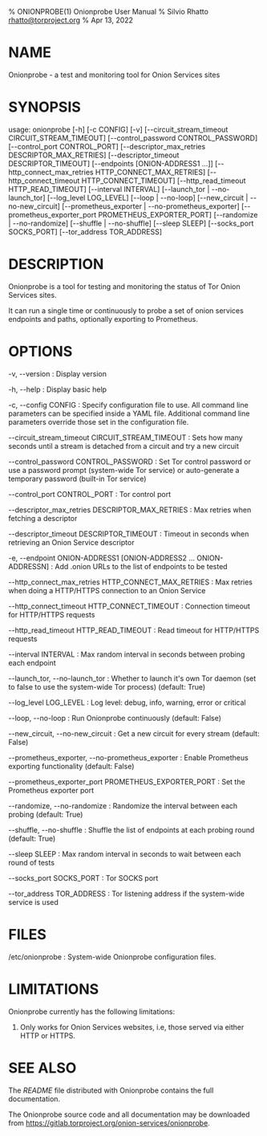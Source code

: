 % ONIONPROBE(1) Onionprobe User Manual
% Silvio Rhatto <rhatto@torproject.org>
% Apr 13, 2022

# NAME

Onionprobe - a test and monitoring tool for Onion Services sites

# SYNOPSIS

usage: onionprobe [-h]
                  [-c CONFIG]
                  [-v]
                  [--circuit_stream_timeout CIRCUIT_STREAM_TIMEOUT]
                  [--control_password CONTROL_PASSWORD]
                  [--control_port CONTROL_PORT]
                  [--descriptor_max_retries DESCRIPTOR_MAX_RETRIES]
                  [--descriptor_timeout DESCRIPTOR_TIMEOUT]
                  [--endpoints [ONION-ADDRESS1 ...]]
                  [--http_connect_max_retries HTTP_CONNECT_MAX_RETRIES]
                  [--http_connect_timeout HTTP_CONNECT_TIMEOUT]
                  [--http_read_timeout HTTP_READ_TIMEOUT]
                  [--interval INTERVAL]
                  [--launch_tor | --no-launch_tor]
                  [--log_level LOG_LEVEL]
                  [--loop | --no-loop]
                  [--new_circuit | --no-new_circuit]
                  [--prometheus_exporter | --no-prometheus_exporter]
                  [--prometheus_exporter_port PROMETHEUS_EXPORTER_PORT]
                  [--randomize | --no-randomize]
                  [--shuffle | --no-shuffle]
                  [--sleep SLEEP]
                  [--socks_port SOCKS_PORT]
                  [--tor_address TOR_ADDRESS]

# DESCRIPTION

Onionprobe is a tool for testing and monitoring the status of Tor Onion
Services sites.

It can run a single time or continuously to probe a set of
onion services endpoints and paths, optionally exporting to Prometheus.

# OPTIONS

-v, --version
:   Display version

-h, --help
:   Display basic help

-c, --config CONFIG
:   Specify configuration file to use. All command line parameters can be
    specified inside a YAML file. Additional command line parameters override
    those set in the configuration file.

--circuit_stream_timeout CIRCUIT_STREAM_TIMEOUT
:   Sets how many seconds until a stream is detached from a circuit and try a new circuit

--control_password CONTROL_PASSWORD
:   Set Tor control password or use a password prompt (system-wide Tor service)
    or auto-generate a temporary password (built-in Tor service)

--control_port CONTROL_PORT
:   Tor control port

--descriptor_max_retries DESCRIPTOR_MAX_RETRIES
:   Max retries when fetching a descriptor

--descriptor_timeout DESCRIPTOR_TIMEOUT
:   Timeout in seconds when retrieving an Onion Service descriptor

-e, --endpoint ONION-ADDRESS1 [ONION-ADDRESS2 ... ONION-ADDRESSN]
:   Add .onion URLs to the list of endpoints to be tested

--http_connect_max_retries HTTP_CONNECT_MAX_RETRIES
:   Max retries when doing a HTTP/HTTPS connection to an Onion Service

--http_connect_timeout HTTP_CONNECT_TIMEOUT
:   Connection timeout for HTTP/HTTPS requests

--http_read_timeout HTTP_READ_TIMEOUT
:   Read timeout for HTTP/HTTPS requests

--interval INTERVAL
:   Max random interval in seconds between probing each endpoint

--launch_tor, --no-launch_tor
:   Whether to launch it's own Tor daemon (set to false to use the system-wide
    Tor process) (default: True)

--log_level LOG_LEVEL
:   Log level: debug, info, warning, error or critical

--loop, --no-loop
:   Run Onionprobe continuously (default: False)

--new_circuit, --no-new_circuit
:   Get a new circuit for every stream (default: False)

--prometheus_exporter, --no-prometheus_exporter
:   Enable Prometheus exporting functionality (default: False)

--prometheus_exporter_port PROMETHEUS_EXPORTER_PORT
:   Set the Prometheus exporter port

--randomize, --no-randomize
:   Randomize the interval between each probing (default: True)

--shuffle, --no-shuffle
:   Shuffle the list of endpoints at each probing round (default: True)

--sleep SLEEP
:   Max random interval in seconds to wait between each round of tests

--socks_port SOCKS_PORT
:   Tor SOCKS port

--tor_address TOR_ADDRESS
:   Tor listening address if the system-wide service is used

# FILES

/etc/onionprobe
:  System-wide Onionprobe configuration files.

# LIMITATIONS

Onionprobe currently has the following limitations:

1. Only works for Onion Services websites, i.e, those served via
   either HTTP or HTTPS.

# SEE ALSO

The *README* file distributed with Onionprobe contains the full documentation.

The Onionprobe source code and all documentation may be downloaded from
<https://gitlab.torproject.org/onion-services/onionprobe>.
